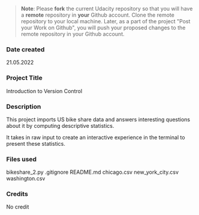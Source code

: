 >**Note**: Please **fork** the current Udacity repository so that you will have a **remote** repository in **your** Github account. Clone the remote repository to your local machine. Later, as a part of the project "Post your Work on Github", you will push your proposed changes to the remote repository in your Github account.

### Date created
21.05.2022

### Project Title
Introduction to Version Control

### Description
This project imports US bike share data and answers interesting questions about it by computing descriptive statistics. 

It takes in raw input to create an interactive experience in the terminal to present these statistics.

### Files used
bikeshare_2.py
.gitignore
README.md
chicago.csv
new_york_city.csv
washington.csv

### Credits
No credit

